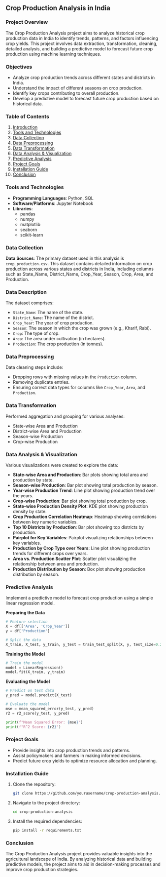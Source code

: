 ## Crop Production Analysis in India

### Project Overview
The Crop Production Analysis project aims to analyze historical crop production data in India to identify trends, patterns, and factors influencing crop yields. This project involves data extraction, transformation, cleaning, detailed analysis, and building a predictive model to forecast future crop production using machine learning techniques.

### Objectives
- Analyze crop production trends across different states and districts in India.
- Understand the impact of different seasons on crop production.
- Identify key crops contributing to overall production.
- Develop a predictive model to forecast future crop production based on historical data.

### Table of Contents
1. [Introduction](#introduction)
2. [Tools and Technologies](#tools-and-technologies)
3. [Data Collection](#data-collection)
4. [Data Preprocessing](#data-preprocessing)
5. [Data Transformation](#data-transformation)
6. [Data Analysis & Visualization](#data-analysis-visualization)
7. [Predictive Analysis](#predictive-analysis)
8. [Project Goals](#project-goals)
9. [Installation Guide](#installation-guide)
10. [Conclusion](#conclusion)

### Tools and Technologies
- **Programming Languages**: Python, SQL
- **Software/Platforms**: Jupyter Notebook
- **Libraries**:
  - pandas
  - numpy
  - matplotlib
  - seaborn
  - scikit-learn

### Data Collection
**Data Sources**: The primary dataset used in this analysis is `crop_production.csv`. This dataset contains detailed information on crop production across various states and districts in India, including columns such as State_Name, District_Name, Crop_Year, Season, Crop, Area, and Production.

### Data Description
The dataset comprises:
- `State_Name`: The name of the state.
- `District_Name`: The name of the district.
- `Crop_Year`: The year of crop production.
- `Season`: The season in which the crop was grown (e.g., Kharif, Rabi).
- `Crop`: The type of crop.
- `Area`: The area under cultivation (in hectares).
- `Production`: The crop production (in tonnes).

### Data Preprocessing
Data cleaning steps include:
- Dropping rows with missing values in the `Production` column.
- Removing duplicate entries.
- Ensuring correct data types for columns like `Crop_Year`, `Area`, and `Production`.

### Data Transformation
Performed aggregation and grouping for various analyses:
- State-wise Area and Production
- District-wise Area and Production
- Season-wise Production
- Crop-wise Production

### Data Analysis & Visualization
Various visualizations were created to explore the data:
- **State-wise Area and Production**: Bar plots showing total area and production by state.
- **Season-wise Production**: Bar plot showing total production by season.
- **Year-wise Production Trend**: Line plot showing production trend over the years.
- **Crop-wise Production**: Bar plot showing total production by crop.
- **State-wise Production Density Plot**: KDE plot showing production density by state.
- **Crop Production Correlation Heatmap**: Heatmap showing correlations between key numeric variables.
- **Top 10 Districts by Production**: Bar plot showing top districts by production.
- **Pairplot for Key Variables**: Pairplot visualizing relationships between key variables.
- **Production by Crop Type over Years**: Line plot showing production trends for different crops over years.
- **Area vs. Production Scatter Plot**: Scatter plot visualizing the relationship between area and production.
- **Production Distribution by Season**: Box plot showing production distribution by season.

### Predictive Analysis
Implement a predictive model to forecast crop production using a simple linear regression model.

**Preparing the Data**
```python
# Feature selection
X = df[['Area', 'Crop_Year']]
y = df['Production']

# Split the data
X_train, X_test, y_train, y_test = train_test_split(X, y, test_size=0.2, random_state=42)
```

**Training the Model**
```python
# Train the model
model = LinearRegression()
model.fit(X_train, y_train)
```

**Evaluating the Model**
```python
# Predict on test data
y_pred = model.predict(X_test)

# Evaluate the model
mse = mean_squared_error(y_test, y_pred)
r2 = r2_score(y_test, y_pred)

print(f"Mean Squared Error: {mse}")
print(f"R^2 Score: {r2}")
```

### Project Goals
- Provide insights into crop production trends and patterns.
- Assist policymakers and farmers in making informed decisions.
- Predict future crop yields to optimize resource allocation and planning.

### Installation Guide
1. Clone the repository:
   ```bash
   git clone https://github.com/yourusername/crop-production-analysis.git
   ```
2. Navigate to the project directory:
   ```bash
   cd crop-production-analysis
   ```
3. Install the required dependencies:
   ```bash
   pip install -r requirements.txt
   ```

### Conclusion
The Crop Production Analysis project provides valuable insights into the agricultural landscape of India. By analyzing historical data and building predictive models, the project aims to aid in decision-making processes and improve crop production strategies.



